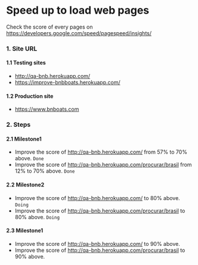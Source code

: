 Speed up to load web pages
==========================

Check the score of every pages on https://developers.google.com/speed/pagespeed/insights/

### 1. Site URL

#### 1.1 Testing sites
  - http://qa-bnb.herokuapp.com/
  - https://improve-bnbboats.herokuapp.com/

#### 1.2 Production site
  - https://www.bnboats.com

### 2. Steps 
  
#### 2.1 Milestone1
  - Improve the score of http://qa-bnb.herokuapp.com/ from 57% to 70% above. `Done`
  - Improve the score of http://qa-bnb.herokuapp.com/procurar/brasil from 12% to 70% above. `Done`
  
#### 2.2 Milestone2
  - Improve the score of http://qa-bnb.herokuapp.com/ to 80% above. `Doing`
  - Improve the score of http://qa-bnb.herokuapp.com/procurar/brasil to 80% above. `Doing`

#### 2.3 Milestone1
  - Improve the score of http://qa-bnb.herokuapp.com/ to 90% above.
  - Improve the score of http://qa-bnb.herokuapp.com/procurar/brasil to 90% above.
